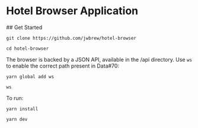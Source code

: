 # Hotel Browser Application

## Get Started

`git clone https://github.com/jwbrew/hotel-browser`

`cd hotel-browser`

The browser is backed by a JSON API, available in the /api directory. Use `ws` to enable the correct path present in Data#70:

`yarn global add ws`

`ws`

To run:

`yarn install`

`yarn dev`
